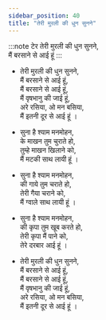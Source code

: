 ```yaml
---
sidebar_position: 40
title: "तेरी मुरली की धुन सुनने"
---
```


:::note टेर
तेरी मुरली की धुन सुनने, <br/>
मैं बरसाने से आई हूं
:::

- तेरी मुरली की धुन सुनने, <br/>
मैं बरसाने से आई हूं,<br/>
मैं बरसाने से आई हूं,<br/>
मैं वृषभानु की जाई हूं,<br/>
अरे रसिया, ओ मन बसिया,<br/>
मैं इतनी दूर से आई हूं ।

- सुना है श्याम मनमोहन,<br/>
के माखन तुम चुराते हो,<br/>
तुम्हे माखन खिलाने को,<br/>
मैं मटकी साथ लायी हूं ।

- सुना है श्याम मनमोहन,<br/>
की गाये तुम चराते हो,<br/>
तेरी गैया चराने को,<br/>
मैं ग्वाले साथ लायी हूं ।

- सुना है श्याम मनमोहन,<br/>
की कृपा तुम खूब करते हो,<br/>
तेरी कृपा मैं पाने को,<br/>
तेरे दरबार आई हूं ।

- तेरी मुरली की धुन सुनने,<br/>
मैं बरसाने से आई हूं,<br/>
मैं बरसाने से आई हूं,<br/>
मैं वृषभानु की जाई हूं,<br/>
अरे रसिया, ओ मन बसिया,<br/>
मैं इतनी दूर से आई हूं ।
